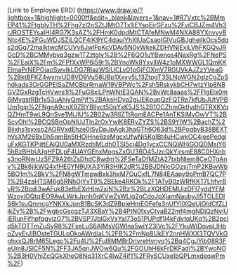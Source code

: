 [Link to Employee ERD] (https://www.draw.io/?lightbox=1&highlight=0000ff&edit=_blank&layers=1&nav=1#R7Vxtc%2BMmEP41%2FtgbIyTH%2Fhg7zl2nSZtJMtO7Tx1iEYspEirGFzu%2FviCBJZm4Vh3rJROSTEYsaIHl4RG7K3sAZ%2FHmK0dpdMtCTAfeMNwM4NXA88YXnvyvBNtc4E%2FGuWDJSZiLQCF4IK9YC4dauiYhXlUaCsaoIGlVuGBJgheiIkOcs5dqs2dGq72maIktwcMCUVv6JwlFpKcVDAv5N0yWkekZDHVNjExjLVhFKGQvJRGcD%2BCMMybyq3gzw1TZztglv%2B%2F6QO1uYBwnos4NaxRg%2FNePS%2FEaiX%2Fm%2FPfXxWP6i59r%2BYnoWk8YxyllW4z1oMXWWGL1QmKKElmaPrNEPOiaoSwvIkLDG7RlazWSlUCLv01pGjFOXmV7RGUVkAJZzYVeaG%2BktBFKZ4wynvUD8VD9Vu58UBp1Xxyv5L13ZtpgT3SLNpWGN2glzCgZpShdkads3OrGGPElSaZMCBbrRmaW19VBPWc%2Fsh5RskykbCH7wtzYIp8N8GVZGxRzgTcHVwrs1l%2FuG8xiLPhWNtE3QAN%2BvWc8aaas%2FFIgEIx0m6iMvgstRBr1y53uAhjyQmPjf%2BAksHDya2gjJEKpupQzFQTRe7kfUbJUtVPBUm1gip%2FNgnA9cnX9ZBYBlIyct50qYxK5JS%2B1OCZhmGktIydhGTRXKVqQZHmT9wL9QnSve1MiJlU%2B02w3RlIZTtRomEACPe1AnTKSiMyOwVT%2BScvOhl%2BCQSBnOpNlUJTln2rOxYwlK8ERyZYZS%2BS9YIW%2BachZ%2Biixhs1syxso2AORVxdEhze0jSyDpJpAgk3haGTh6O63d%2BPoqbyB38BEXThVsXM26BxDh5qmBn5tHOjHne6zeMgcxUfwNj5KgIBt4uHCwkOC4jeePedgluFxKGTKPjittEAjQU0aMXRzdtiMLdh0TSI5cj4Dg1ycxCCNQWHiGOQDMsjY65hBzBHbUUgHFDLpF4UAYGEhxMogsZxGU36O45JzcQkYjrsmE88C0HXnbs3noRNwIJzSFZ9A26tZsDhdC8wdm%2FSeTaDfMZtA27txbNIem8CeOTgAnv%2Bk6jikWQ4xfHE0YN9UXA3YiR3HIK2dR%2BBJDNIcGOzsjTmP2KBwWb5BO1m%2BkV%2FN8gWTmpwBxk3hxM7OuCxfL7N84EAapy9pPmB7QC7P1%2B4zaHTSM6g5RNhOjYvT9%2BEke4RKOk%2F1ATvB0zWRfKKT7LhfvrBvR%2Bodi3wAFuk83efbEXrHIm2xiN%2Bz%2BLzXQHDEMUizDFI7yddYFMWzoyiOQtqiEO9AwLWrkJpnh0qKVwZsWLig2qCdoJpXjamNaubyJl5TOLEDIS6k1suQmncgYNKXkJpnB1BcSK3dZ9BpieHmEOFefe3nUfYIlXQeUjOIdCfZLlikZy%2B%2FwgbcGscgzTJI3XBaY%2B4PtN0fxyCtvaB22mf4mgNDjQzNvlUiERunFifhpfqgvizO7%2BVSP7JblGxVxYaI73o51PUPdf1l4kFdvtqUKq%2B2pcId5kTOTTmZuSyR8%2FxeLuS6AlMsVGWlna5wiY23IVc%2FYkuWIDovpLlHboZvyErJlBOsteTGULoOkoAWrdiaL%2FB%2FmNp8UkEY2nnHWXX3TQVVkGghxxQJ8rM65Lego%2Fu4U%2Ful8MMBrDrivreHvnyq%2Bq4CgJYib08R3FeUm8JSlCF5N%2FF3JA5qnJWOw6Qu%2FGOUhH8kFrDKFadi%2BYwoNO%2B3H0VhjZcQGkXheO8Nq31XrC4IwZ4if1%2FRySCUxeIbQPLmxdeowPm%2F)